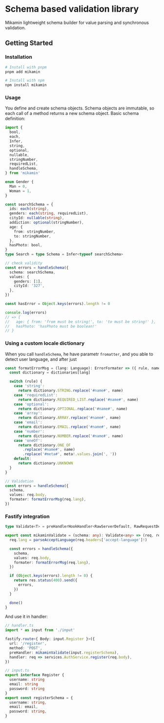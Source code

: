 # Schema based validation library

Mikamin lightweight schema builder for value parsing and synchronous validation.

## Getting Started

### Installation

```sh
# Install with pnpm
pnpm add mikamin

# Install with npm
npm install mikamin
```

### Usage

You define and create schema objects. Schema objects are immutable, so each call of a method returns a new schema object.
Basic schema definition:

<!-- interface FeedSearch {
  ids?: string[]
  genders: Gender[]
  cityId: number | null
  addiction?: number
  age: {
    from: number
    to: number
  }
  hasPhoto: boolean
} -->

```ts
import {
  bool,
  each,
  Infer,
  string,
  optional,
  nullable,
  stringNumber,
  requiredList,
  handleSchema,
} from 'mikamin'

enum Gender {
  Man = 0,
  Woman = 1,
}

const searchSchema = {
  ids: each(string),
  genders: each(string, requiredList),
  cityId: nullable(string),
  addiction: optional(stringNumber),
  age: {
    from: stringNumber,
    to: stringNumber,
  },
  hasPhoto: bool,
}
type Search = type Schema = Infer<typeof searchSchema>

// check validity
const errors = handleSchema({
  schema: searchSchema,
  values: {
    genders: [1],
    cityId: '327',
  },
})

const hasError = Object.keys(errors).length != 0

console.log(errors)
// => {
//   age: { from: 'from must be string!', to: 'to must be string!' },
//   hasPhoto: 'hasPhoto must be boolean!'
// }
```

### Using a custom locale dictionary

When you call `handleSchema`, he have parametr `fromatter`, and you able to detect user language, and after just

```ts
const formatErrorMsg = (lang: Language): ErrorFormater => ({ rule, name, meta }) => {
  const dictionary = dictionaries[lang]

  switch (rule) {
    case 'string':
      return dictionary.STRING.replace('#name#', name)
    case 'requiredList':
      return dictionary.REQUIRED_LIST.replace('#name#', name)
    case 'optional':
      return dictionary.OPTIONAL.replace('#name#', name)
    case 'array':
      return dictionary.ARRAY.replace('#name#', name)
    case 'email':
      return dictionary.EMAIL.replace('#name#', name)
    case 'number':
      return dictionary.NUMBER.replace('#name#', name)
    case 'oneOf':
      return dictionary.ONE_OF
        .replace('#name#', name)
        .replace('#meta#', meta!.values.join(', '))
    default:
      return dictionary.UNKNOWN
  }
}

// Validation
const errors = handleSchema({
  schema,
  values: req.body,
  formater: formatErrorMsg(req.lang),
})
```

### Fastify integration

```ts
type Validate<T> = preHandlerHookHandler<RawServerDefault, RawRequestDefaultExpression, RawReplyDefaultExpression, { Body: T }>

export const mikaminValidate = (schema: any): Validate<any> => (req, res, done) => {
  req.lang = parseAcceptLanguage(req.headers['accept-language']!)

  const errors = handleSchema({
    schema,
    values: req.body,
    formater: formatErrorMsg(req.lang),
  })

  if (Object.keys(errors).length != 0) {
    return res.status(400).send({
      errors,
    })
  }

  done()
}
```

And use it in handler:

```ts
// handler.ts
import * as input from './input'

fastify.route<{ Body: input.Register }>({
  url: '/register',
  method: 'POST',
  preHandler: mikaminValidate(input.registerSchema),
  handler: req => services.AuthService.register(req.body),
})

// input.ts
export interface Register {
  username: string
  email: string
  password: string
}
export const registerSchema = {
  username: string,
  email: email,
  password: string,
}
```
